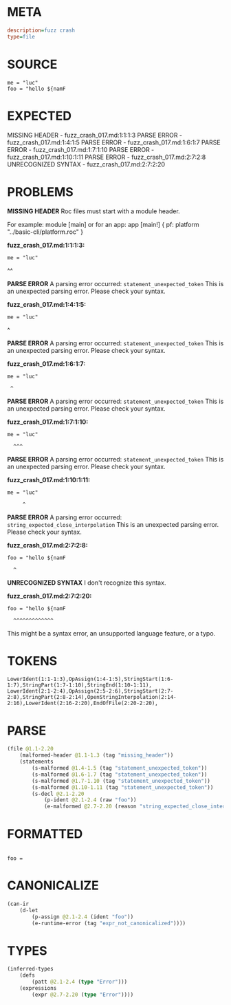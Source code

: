 # META
~~~ini
description=fuzz crash
type=file
~~~
# SOURCE
~~~roc
me = "luc"
foo = "hello ${namF
~~~
# EXPECTED
MISSING HEADER - fuzz_crash_017.md:1:1:1:3
PARSE ERROR - fuzz_crash_017.md:1:4:1:5
PARSE ERROR - fuzz_crash_017.md:1:6:1:7
PARSE ERROR - fuzz_crash_017.md:1:7:1:10
PARSE ERROR - fuzz_crash_017.md:1:10:1:11
PARSE ERROR - fuzz_crash_017.md:2:7:2:8
UNRECOGNIZED SYNTAX - fuzz_crash_017.md:2:7:2:20
# PROBLEMS
**MISSING HEADER**
Roc files must start with a module header.

For example:
        module [main]
or for an app:
        app [main!] { pf: platform "../basic-cli/platform.roc" }

**fuzz_crash_017.md:1:1:1:3:**
```roc
me = "luc"
```
^^


**PARSE ERROR**
A parsing error occurred: `statement_unexpected_token`
This is an unexpected parsing error. Please check your syntax.

**fuzz_crash_017.md:1:4:1:5:**
```roc
me = "luc"
```
   ^


**PARSE ERROR**
A parsing error occurred: `statement_unexpected_token`
This is an unexpected parsing error. Please check your syntax.

**fuzz_crash_017.md:1:6:1:7:**
```roc
me = "luc"
```
     ^


**PARSE ERROR**
A parsing error occurred: `statement_unexpected_token`
This is an unexpected parsing error. Please check your syntax.

**fuzz_crash_017.md:1:7:1:10:**
```roc
me = "luc"
```
      ^^^


**PARSE ERROR**
A parsing error occurred: `statement_unexpected_token`
This is an unexpected parsing error. Please check your syntax.

**fuzz_crash_017.md:1:10:1:11:**
```roc
me = "luc"
```
         ^


**PARSE ERROR**
A parsing error occurred: `string_expected_close_interpolation`
This is an unexpected parsing error. Please check your syntax.

**fuzz_crash_017.md:2:7:2:8:**
```roc
foo = "hello ${namF
```
      ^


**UNRECOGNIZED SYNTAX**
I don't recognize this syntax.

**fuzz_crash_017.md:2:7:2:20:**
```roc
foo = "hello ${namF
```
      ^^^^^^^^^^^^^

This might be a syntax error, an unsupported language feature, or a typo.

# TOKENS
~~~zig
LowerIdent(1:1-1:3),OpAssign(1:4-1:5),StringStart(1:6-1:7),StringPart(1:7-1:10),StringEnd(1:10-1:11),
LowerIdent(2:1-2:4),OpAssign(2:5-2:6),StringStart(2:7-2:8),StringPart(2:8-2:14),OpenStringInterpolation(2:14-2:16),LowerIdent(2:16-2:20),EndOfFile(2:20-2:20),
~~~
# PARSE
~~~clojure
(file @1.1-2.20
	(malformed-header @1.1-1.3 (tag "missing_header"))
	(statements
		(s-malformed @1.4-1.5 (tag "statement_unexpected_token"))
		(s-malformed @1.6-1.7 (tag "statement_unexpected_token"))
		(s-malformed @1.7-1.10 (tag "statement_unexpected_token"))
		(s-malformed @1.10-1.11 (tag "statement_unexpected_token"))
		(s-decl @2.1-2.20
			(p-ident @2.1-2.4 (raw "foo"))
			(e-malformed @2.7-2.20 (reason "string_expected_close_interpolation")))))
~~~
# FORMATTED
~~~roc

foo = 
~~~
# CANONICALIZE
~~~clojure
(can-ir
	(d-let
		(p-assign @2.1-2.4 (ident "foo"))
		(e-runtime-error (tag "expr_not_canonicalized"))))
~~~
# TYPES
~~~clojure
(inferred-types
	(defs
		(patt @2.1-2.4 (type "Error")))
	(expressions
		(expr @2.7-2.20 (type "Error"))))
~~~
